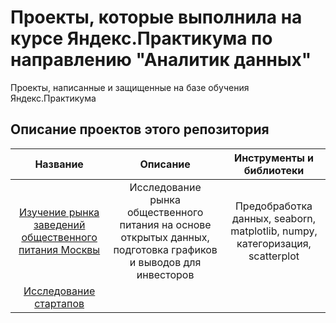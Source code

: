 # Проекты, которые выполнила на курсе Яндекс.Практикума по направлению "Аналитик данных"
Проекты, написанные и защищенные на базе обучения Яндекс.Практикума

## Описание проектов этого репозитория
|Название                   |Описание                                                                              |Инструменты и библиотеки    |
|:-------------------------:|:------------------------------------------------------------------------------------:|:--------------------------:|
| [Изучение рынка заведений общественного питания Москвы](https://github.com/CoolSara/Practicum_projects/tree/master/%D0%98%D0%B7%D1%83%D1%87%D0%B5%D0%BD%D0%B8%D0%B5%20%D1%80%D1%8B%D0%BD%D0%BA%D0%B0%20%D0%B7%D0%B0%D0%B2%D0%B5%D0%B4%D0%B5%D0%BD%D0%B8%D0%B9%20%D0%BE%D0%B1%D1%89%D0%B5%D1%81%D1%82%D0%B2%D0%B5%D0%BD%D0%BD%D0%BE%D0%B3%D0%BE%20%D0%BF%D0%B8%D1%82%D0%B0%D0%BD%D0%B8%D1%8F%20%D0%9C%D0%BE%D1%81%D0%BA%D0%B2%D1%8B)|Исследование рынка общественного питания на основе открытых данных, подготовка графиков и выводов для инвесторов|Предобработка данных, seaborn, matplotlib, numpy, категоризация, scatterplot|
|[Исследование стартапов](https://github.com/CoolSara/Practicum_projects/tree/master/%D0%98%D1%81%D1%81%D0%BB%D0%B5%D0%B4%D0%BE%D0%B2%D0%B0%D0%BD%D0%B8%D0%B5%20%D1%81%D1%82%D0%B0%D1%80%D1%82%D0%B0%D0%BF%D0%BE%D0%B2)|||
